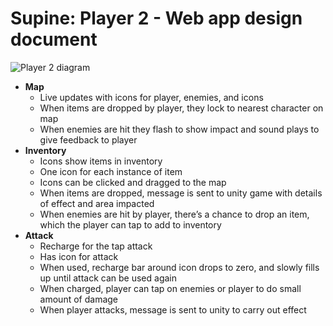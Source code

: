 # Supine: Player 2 - Web app design document

![Player 2 diagram](https://i.imgur.com/5k0dA4d.png)

- **Map**
  - Live updates with icons for player, enemies, and icons
  - When items are dropped by player, they lock to nearest character on map
  - When enemies are hit they flash to show impact and sound plays to give feedback to player
- **Inventory**
  - Icons show items in inventory
  - One icon for each instance of item 
  - Icons can be clicked and dragged to the map
  - When items are dropped, message is sent to unity game with details of effect and area impacted
  - When enemies are hit by player, there’s a chance to drop an item, which the player can tap to add to inventory 
- **Attack**
  - Recharge for the tap attack
  - Has icon for attack
  - When used, recharge bar around icon drops to zero, and slowly fills up until attack can be used again 
  - When charged, player can tap on enemies or player to do small amount of damage
  - When player attacks, message is sent to unity to carry out effect